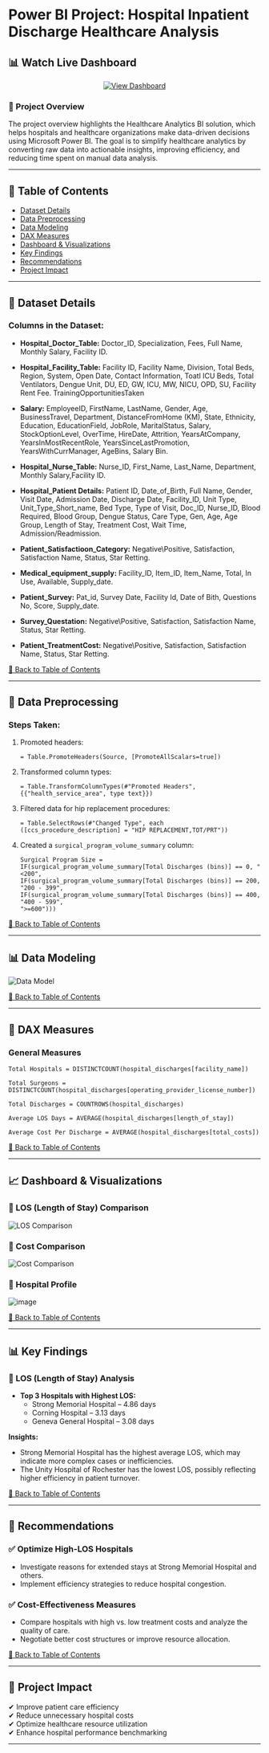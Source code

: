 # Power BI Project: Hospital Inpatient Discharge Healthcare Analysis

## 📊 Watch Live Dashboard  
<p align="center">
  <a href="https://app.powerbi.com/view?r=eyJrIjoiM2M3ODFhMzMtOTE3OS00M2NkLWI0MTMtNzQwMDc1MTI4NTBlIiwidCI6IjQxYjQ2M2RkLTg1ZWItNGE1NS1iYTZmLTVhMWFjYWMyYjA5YyIsImMiOjEwfQ%3D%3D" target="_blank">
    <img src="https://img.shields.io/badge/Click%20Here-Power%20BI-blue?style=for-the-badge" alt="View Dashboard">
  </a>
</p>

### 📌 Project Overview  
The project overview highlights the Healthcare Analytics BI solution, which helps hospitals and healthcare organizations make data-driven decisions using Microsoft Power BI. The goal is to simplify healthcare analytics by converting raw data into actionable insights, improving efficiency, and reducing time spent on manual data analysis. 

---

## 📖 Table of Contents  
- [Dataset Details](#-dataset-details)  
- [Data Preprocessing](#-data-preprocessing)  
- [Data Modeling](#-data-modeling)  
- [DAX Measures](#-dax-measures)  
- [Dashboard & Visualizations](#-dashboard--visualizations)  
- [Key Findings](#-key-findings)  
- [Recommendations](#-recommendations)  
- [Project Impact](#-project-impact)  

---

## 📂 Dataset Details  

### Columns in the Dataset:  
- **Hospital_Doctor_Table:** Doctor_ID, Specialization, Fees, Full Name, Monthly Salary, Facility ID.
                              
- **Hospital_Facility_Table:** Facility ID, Facility Name, Division, Total Beds, Region, System, Open Date, Contact Information, Toatl ICU Beds, Total Ventilators, Dengue 
                              Unit, DU, ED, GW, ICU, MW, NICU, OPD, SU, Facility Rent Fee.
                              TrainingOpportunitiesTaken

- **Salary:** EmployeeID, FirstName, LastName, Gender, Age, BusinessTravel, Department, DistanceFromHome (KM), State, Ethnicity, Education, EducationField, JobRole, 
                           MaritalStatus, Salary, StockOptionLevel, OverTime, HireDate, Attrition, YearsAtCompany, YearsInMostRecentRole, YearsSinceLastPromotion, 
                           YearsWithCurrManager, AgeBins, Salary Bin. 

- **Hospital_Nurse_Table:** Nurse_ID, First_Name, Last_Name, Department, Monthly Salary,Facility ID.

- **Hospital_Patient Details:** Patient ID, Date_of_Birth, Full Name, Gender, Visit Date, Admission Date, Discharge Date, Facility_ID, Unit Type, Unit_Type_Short_name, Bed 
                            Type, Type of Visit, Doc_ID, Nurse_ID, Blood Required, Blood Group, Dengue Status, Care Type, Gen, Age, Age Group, Length of Stay, Treatment 
                            Cost, Wait Time, Admission/Readmission.

- **Patient_Satisfactioon_Category:** Negative\Positive, Satisfaction, Satisfaction Name, Status, Star Retting.
   
- **Medical_equipment_supply:** Facility_ID, Item_ID, Item_Name, Total, In Use, Available, Supply_date.
 
- **Patient_Survey:** Pat_id, Survey Date, Facility Id, Date of Bith, Questions No, Score, Supply_date.

 - **Survey_Questation:** Negative\Positive, Satisfaction, Satisfaction Name, Status, Star Retting.

 -  **Patient_TreatmentCost:** Negative\Positive, Satisfaction, Satisfaction Name, Status, Star Retting.  


[🔼 Back to Table of Contents](#-table-of-contents)

---

## 🔄 Data Preprocessing  

### Steps Taken:  
1. Promoted headers:  
   ```DAX
   = Table.PromoteHeaders(Source, [PromoteAllScalars=true])
   ```
2. Transformed column types:  
   ```DAX
   = Table.TransformColumnTypes(#"Promoted Headers", {{"health_service_area", type text}})
   ```
3. Filtered data for hip replacement procedures:  
   ```DAX
   = Table.SelectRows(#"Changed Type", each ([ccs_procedure_description] = "HIP REPLACEMENT,TOT/PRT"))
   ```
4. Created a `surgical_program_volume_summary` column:  
   ```DAX
   Surgical Program Size = 
   IF(surgical_program_volume_summary[Total Discharges (bins)] == 0, "<200",
   IF(surgical_program_volume_summary[Total Discharges (bins)] == 200, "200 - 399",
   IF(surgical_program_volume_summary[Total Discharges (bins)] == 400, "400 - 599",
   ">=600")))
   ```

[🔼 Back to Table of Contents](#-table-of-contents)

---

## 📊 Data Modeling  
![Data Model](https://github.com/user-attachments/assets/b2421ade-d56e-43eb-818d-7bce8d2fb7d6)

[🔼 Back to Table of Contents](#-table-of-contents)

---

## 🧮 DAX Measures  

### General Measures  
```DAX
Total Hospitals = DISTINCTCOUNT(hospital_discharges[facility_name])
```
```DAX
Total Surgeons = DISTINCTCOUNT(hospital_discharges[operating_provider_license_number])
```
```DAX
Total Discharges = COUNTROWS(hospital_discharges)
```
```DAX
Average LOS Days = AVERAGE(hospital_discharges[length_of_stay])
```
```DAX
Average Cost Per Discharge = AVERAGE(hospital_discharges[total_costs])
```

[🔼 Back to Table of Contents](#-table-of-contents)

---

## 📈 Dashboard & Visualizations  

### 📌 LOS (Length of Stay) Comparison  
![LOS Comparison](https://github.com/user-attachments/assets/7e13565c-ca0c-4040-98ee-e8e17e3335d0)

### 📌 Cost Comparison  
![Cost Comparison](https://github.com/user-attachments/assets/79947642-3e5e-4942-91b1-267cd662599d)

### 📌 Hospital Profile  
![image](https://github.com/user-attachments/assets/2a0e7625-9711-475a-b084-487b75322729)

[🔼 Back to Table of Contents](#-table-of-contents)

---

## 📊 Key Findings  

### 🔹 LOS (Length of Stay) Analysis  
- **Top 3 Hospitals with Highest LOS:**  
  - Strong Memorial Hospital – 4.86 days  
  - Corning Hospital – 3.13 days  
  - Geneva General Hospital – 3.08 days  

**Insights:**  
- Strong Memorial Hospital has the highest average LOS, which may indicate more complex cases or inefficiencies.  
- The Unity Hospital of Rochester has the lowest LOS, possibly reflecting higher efficiency in patient turnover.  

[🔼 Back to Table of Contents](#-table-of-contents)

---

## 🏥 Recommendations  

### ✅ Optimize High-LOS Hospitals  
- Investigate reasons for extended stays at Strong Memorial Hospital and others.  
- Implement efficiency strategies to reduce hospital congestion.  

### ✅ Cost-Effectiveness Measures  
- Compare hospitals with high vs. low treatment costs and analyze the quality of care.  
- Negotiate better cost structures or improve resource allocation.  

[🔼 Back to Table of Contents](#-table-of-contents)

---

## 🚀 Project Impact  

✔ Improve patient care efficiency  
✔ Reduce unnecessary hospital costs  
✔ Optimize healthcare resource utilization  
✔ Enhance hospital performance benchmarking  

---

